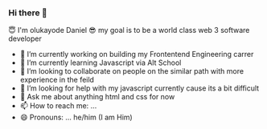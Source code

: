 ### Hi there 👋
😇 I'm olukayode Daniel
😎 my goal is to be a world class web 3 software developer 

- 🔭 I’m currently working on building my Frontentend Engineering carrer
- 🌱 I’m currently learning Javascript via Alt School 
- 👯 I’m looking to collaborate on people on the similar path with more experience in the feild
- 🤔 I’m looking for help with my javascript currently cause its a bit difficult
- 💬 Ask me about anything html and css for now
- 📫 How to reach me: ...
- 😄 Pronouns: ... he/him (I am Him)
